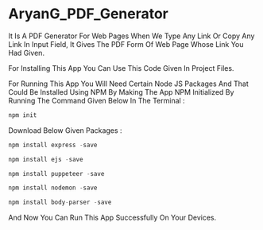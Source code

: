# AryanG_PDF_Generator
It Is A PDF Generator For Web Pages When We Type Any Link Or Copy Any Link In Input Field, It Gives The PDF Form Of Web Page Whose Link You Had Given.

For Installing This App You Can Use This Code Given In Project Files.

For Running This App You Will Need Certain Node JS Packages And That Could Be Installed Using NPM By Making The App NPM Initialized By Running The Command Given Below In The Terminal :

```javascript
npm init
```
Download Below Given Packages :

```javascript
npm install express -save
```

```javascript
npm install ejs -save
```

```javascript
npm install puppeteer -save
```

```javascript
npm install nodemon -save
```

```javascript
npm install body-parser -save
```

And Now You Can Run This App Successfully On Your Devices.
